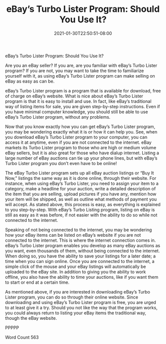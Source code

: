 ﻿---
title: "eBay’s Turbo Lister Program:  Should You Use It?"
date: 2021-01-30T22:50:51-08:00
description: "eBay Tips for Web Success"
featured_image: "/images/eBay.jpg"
tags: ["eBay"]
---

eBay’s Turbo Lister Program:  Should You Use It?

Are you an eBay seller?  If you are, are you familiar with eBay’s Turbo Lister program?  If you are not, you may want to take the time to familiarize yourself with it, as using eBay’s Turbo Lister program can make selling on eBay as easy as can be.

eBay’s Turbo Lister program is a program that is available for download, free of charge on eBay’s website.  What is nice about eBay’s Turbo Lister program is that it is easy to install and use.  In fact, like eBay’s traditional way of listing items for sale, you are given step-by-step instructions. Even if you have minimal computer knowledge, you should still be able to use eBay’s Turbo Lister program, without any problems.

Now that you know exactly how you can get eBay’s Turbo Lister program, you may be wondering exactly what it is or how it can help you.  See, when you download eBay’s Turbo Lister program to your computer, you can access it at anytime, even if you are not connected to the internet.  eBay markets its Turbo Lister program to those who are high or medium volume eBay sellers, but it is also great for those who have dialup internet.  Listing a large number of eBay auctions can tie up your phone lines, but with eBay’s Turbo Lister program you don’t even have to be online!  

The eBay Turbo Lister program sets up all eBay auction listings or “Buy It Now,” listings the same way as it is done online, through their website.  For instance, when using eBay’s Turbo Lister, you need to assign your item to a category, make a headline for your auction, write a detailed description of the item that you are selling, upload pictures if you have any, mention how your item will be shipped, as well as outline what methods of payment you will accept. As stated above, this process is easy, as everything is explained to you step-by-step.  With eBay’s Turbo Listing program, listing on eBay is still as easy as it was before, if not easier with the ability to do so while not connected to the internet.  

Speaking of not being connected to the internet, you may be wondering how your eBay items can be listed on eBay’s website if you are not connected to the internet. This is where the internet connection comes in.  eBay’s Turbo Lister program enables you develop as many eBay auctions as you want, even thousands of them, without being connected to the internet. When doing so, you have the ability to save your listings for a later date; a time when you can sign online.  Once you are connected to the internet, a simple click of the mouse and your eBay listings will automatically be uploaded to the eBay site.  In addition to giving you the ability to work offline, you also have the ability to time your auctions, like if you want them to start or end at a certain time.  

As mentioned above, if you are interested in downloading eBay’s Turbo Lister program, you can do so through their online website.  Since downloading and using eBay’s Turbo Lister program is free, you are urged to at least give it a try. Should you not like the way that the program works, you could always return to listing your eBay items the traditional way, though the eBay website.

PPPPP

Word Count 563

